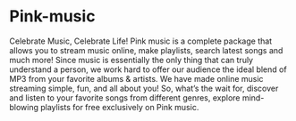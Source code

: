 # Pink-music
Celebrate Music, Celebrate Life!
Pink music is a complete package that allows you to stream music online, make playlists, search latest songs and much more!
Since music is essentially the only thing that can truly understand a person, we work hard to offer our audience the ideal blend of MP3 from your favorite albums & artists.
We have made online music streaming simple, fun, and all about you!
So, what’s the wait for, discover and listen to your favorite songs from different genres, explore mind-blowing playlists for free exclusively on Pink music. 
